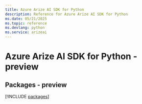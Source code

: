 ```yaml
---
title: Azure Arize AI SDK for Python
description: Reference for Azure Arize AI SDK for Python
ms.date: 05/21/2025
ms.topic: reference
ms.devlang: python
ms.service: arizeai
---
```

# Azure Arize AI SDK for Python - preview
## Packages - preview
[!INCLUDE [packages](arize-ai-index.md)]
